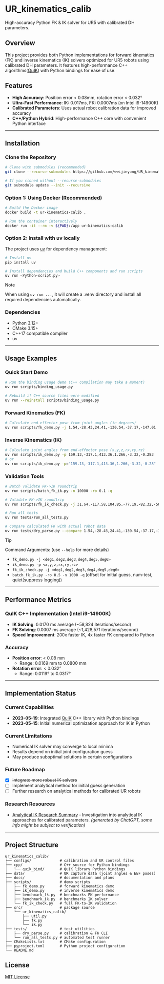 # UR_kinematics_calib

High-accuracy Python FK & IK solver for UR5 with calibrated DH parameters.

## Overview

This project provides both Python implementations for forward kinematics (FK) and inverse kinematics (IK) solvers optimized for UR5 robots using calibrated DH parameters. It features high-performance C++ algorithms([QuIK](https://github.com/weijieyong/quik)) with Python bindings for ease of use.

## Features

- **High Accuracy**: Position error < 0.08mm, rotation error < 0.032°
- **Ultra-Fast Performance**: IK: 0.017ms, FK: 0.0007ms (on Intel i9-14900K)
- **Calibrated Parameters**: Uses actual robot calibration data for improved accuracy
- **C++/Python Hybrid**: High-performance C++ core with convenient Python interface

---

## Installation

### Clone the Repository

```bash
# Clone with submodules (recommended)
git clone --recurse-submodules https://github.com/weijieyong/UR_kinematics_calib.git

# If you cloned without --recurse-submodules
git submodule update --init --recursive
```

### Option 1: Using Docker (Recommended)

```bash
# Build the Docker image
docker build -t ur-kinematics-calib .

# Run the container interactively
docker run -it --rm -v ${PWD}:/app ur-kinematics-calib
```

### Option 2: Install with uv locally

The project uses [uv](https://github.com/astral-sh/uv) for dependency management:

```bash
# Install uv
pip install uv

# Install dependencies and build C++ components and run scripts
uv run <Python-script.py> 
```

> [!NOTE]  
> When using `uv run ...`, it will create a .venv directory and install all required dependencies automatically.

### Dependencies

- Python 3.12+
- CMake 3.15+
- C++17 compatible compiler
- uv

---

## Usage Examples

### Quick Start Demo

```bash
# Run the binding usage demo (C++ compilation may take a moment)
uv run scripts/binding_usage.py

# Rebuild if C++ source files were modified
uv run --reinstall scripts/binding_usage.py
```

### Forward Kinematics (FK)

```bash
# Calculate end-effector pose from joint angles (in degrees)
uv run scripts/fk_demo.py -j 1.54,-28.43,24.41,-130.54,-37.17,-147.01
```

### Inverse Kinematics (IK)

```bash
# Calculate joint angles from end-effector pose (x,y,z,rx,ry,rz)
uv run scripts/ik_demo.py -p 159.13,-317.1,413.36,1.266,-3.32,-0.283
# or
uv run scripts/ik_demo.py -p="159.13,-317.1,413.36,1.266,-3.32,-0.28"
```

### Validation Tools

```bash
# Batch validate FK->IK roundtrip
uv run scripts/batch_fk_ik.py -n 10000 -ro 0.1 -q

# Validate FK->IK roundtrip
uv run scripts/fk_ik_check.py -j 31.64,-117.58,104.85,-77.19,-82.32,-58.4

# Run all tests
uv run tests/run_all_tests.py

# Compare calculated FK with actual robot data
uv run tests/dry_parse.py --compare 1.54,-28.43,24.41,-130.54,-37.17,-147.01,-872.69,-236.61,417.99,1.344,-1.557,0.494
```

> [!TIP]  
> Command Arguments: (use `--help` for more details)  
> - `fk_demo.py -j <deg1,deg2,deg3,deg4,deg5,deg6>`  
> - `ik_demo.py -p <x,y,z,rx,ry,rz>`  
> - `fk_ik_check.py -j <deg1,deg2,deg3,deg4,deg5,deg6>`
> - `batch_fk_ik.py -ro 0.5 -n 1000 -q` (offset for initial guess, num-test, quiet(suppress logging)) 

---

## Performance Metrics

### QuIK C++ Implementation (Intel i9-14900K)
- **IK Solving**: 0.0170 ms average (~58,824 iterations/second)
- **FK Solving**: 0.0007 ms average (~1,428,571 iterations/second)
- **Speed Improvement**: 200x faster IK, 4x faster FK compared to Python

### Accuracy

- **Position error**: < 0.08 mm
  - Range: 0.0169 mm to 0.0800 mm
- **Rotation error**: < 0.032°
  - Range: 0.0119° to 0.0317°

---

## Implementation Status

### Current Capabilities
- **2023-05-19**: Integrated [QuIK](https://github.com/weijieyong/quik) C++ library with Python bindings
- **2023-05-15**: Initial numerical optimization approach for IK in Python

### Current Limitations
- Numerical IK solver may converge to local minima
- Results depend on initial joint configuration guess
- May produce suboptimal solutions in certain configurations

### Future Roadmap
- [x] ~~Integrate more robust IK solvers~~
- [ ] Implement analytical method for initial guess generation
- [ ] Further research on analytical methods for calibrated UR robots

### Research Resources
- [Analytical IK Research Summary](docs/Summary-Deep-Research.pdf) - Investigation into analytical IK approaches for calibrated parameters. *(generated by ChatGPT, some info might be subject to verification)*

---

## Project Structure

```
ur_kinematics_calib/
├── configs/             # calibration and UR control files
├── cpp/                 # C++ source for Python bindings
│   └── quik_bind/       # QuIK library Python bindings
├── data/                # UR capture data (joint angles & EEF poses)
├── docs/                # documentation and plans
├── scripts/             # demo scripts
│   ├── fk_demo.py       # forward kinematics demo
│   ├── ik_demo.py       # inverse kinematics demo
│   ├── benchmark_fk.py  # benchmarks FK performance
│   ├── benchmark_ik.py  # benchmarks IK solver
│   └── fk_ik_check.py   # full FK-to-IK validation
├── src/                 # package source
│   └── ur_kinematics_calib/
│       ├── util.py
│       ├── fk.py
│       └── ik.py
├── tests/               # test utilities
│   ├── dry_parse.py     # calibration & FK CLI
│   └── run_all_tests.py # automated test runner
├── CMakeLists.txt       # CMake configuration
├── pyproject.toml       # Python project configuration
└── README.md
```

## License

[MIT License](LICENSE)

